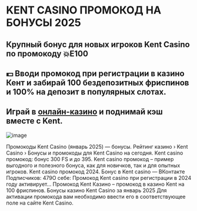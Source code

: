 # KENT CASINO ПРОМОКОД НА БОНУСЫ 2025 

## Крупный бонус для новых игроков Kent Casino по промокоду 💥E100

## 💵  Вводи промокод при регистрации в казино Кент и забирай 100 бездепозитных фриспинов и 100% на депозит в популярных слотах. 

## Играй в [онлайн-казино](https://linkcasino.ru/kent_e100) и поднимай кэш вместе с Kent.

![image](https://github.com/user-attachments/assets/281c62f4-3ea1-4fcc-b0f1-e07b0ce64e26)



Промокоды Kent Casino (январь 2025) — бонусы. Рейтинг казино › Kent Casino › Бонусы и промокоды для Kent Casino на сегодня.
Kent casino промокод: бонус 300 FS и до 395. Kent casino промокод – пример выгодного и полезного бонуса, как для новичков, так и для опытных игроков.
Kent casino промокод 2024. Бонус в Kent casino — ВКонтакте
Подписчиков: 479О себе: Промокод Kent casino при регистрации в 2024 году активирует...
Промокод Kent Казино – промокод в казино Kent на 100 фриспинов.
Бонусы казино Kent Casino за январь 2025
Для активации промокода вам необходимо ввести его в соответствующее поле на сайте Kent Casino.

